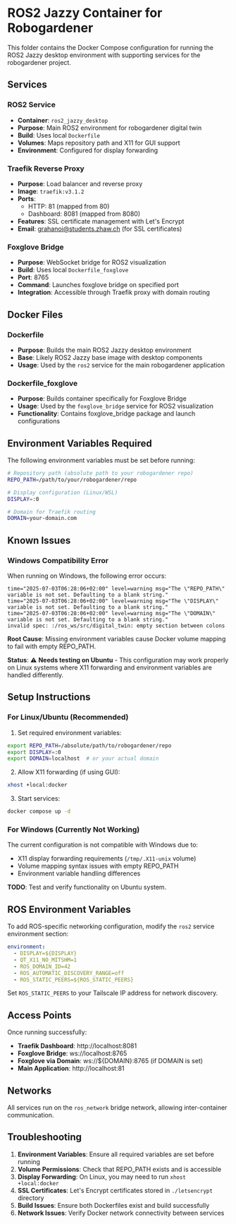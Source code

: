 # ROS2 Jazzy Container for Robogardener

This folder contains the Docker Compose configuration for running the ROS2 Jazzy desktop environment with supporting services for the robogardener project.

## Services

### ROS2 Service
- **Container**: `ros2_jazzy_desktop`
- **Purpose**: Main ROS2 environment for robogardener digital twin
- **Build**: Uses local `Dockerfile`
- **Volumes**: Maps repository path and X11 for GUI support
- **Environment**: Configured for display forwarding

### Traefik Reverse Proxy
- **Purpose**: Load balancer and reverse proxy
- **Image**: `traefik:v3.1.2`
- **Ports**: 
  - HTTP: 81 (mapped from 80)
  - Dashboard: 8081 (mapped from 8080)
- **Features**: SSL certificate management with Let's Encrypt
- **Email**: grahanoi@students.zhaw.ch (for SSL certificates)

### Foxglove Bridge
- **Purpose**: WebSocket bridge for ROS2 visualization
- **Build**: Uses local `Dockerfile_foxglove`
- **Port**: 8765
- **Command**: Launches foxglove bridge on specified port
- **Integration**: Accessible through Traefik proxy with domain routing

## Docker Files

### Dockerfile
- **Purpose**: Builds the main ROS2 Jazzy desktop environment
- **Base**: Likely ROS2 Jazzy base image with desktop components
- **Usage**: Used by the `ros2` service for the main robogardener application

### Dockerfile_foxglove
- **Purpose**: Builds container specifically for Foxglove Bridge
- **Usage**: Used by the `foxglove_bridge` service for ROS2 visualization
- **Functionality**: Contains foxglove_bridge package and launch configurations

## Environment Variables Required

The following environment variables must be set before running:

```bash
# Repository path (absolute path to your robogardener repo)
REPO_PATH=/path/to/your/robogardener/repo

# Display configuration (Linux/WSL)
DISPLAY=:0

# Domain for Traefik routing
DOMAIN=your-domain.com
```

## Known Issues

### Windows Compatibility Error

When running on Windows, the following error occurs:

```
time="2025-07-03T06:28:06+02:00" level=warning msg="The \"REPO_PATH\" variable is not set. Defaulting to a blank string."
time="2025-07-03T06:28:06+02:00" level=warning msg="The \"DISPLAY\" variable is not set. Defaulting to a blank string."
time="2025-07-03T06:28:06+02:00" level=warning msg="The \"DOMAIN\" variable is not set. Defaulting to a blank string."
invalid spec: :/ros_ws/src/digital_twin: empty section between colons
```

**Root Cause**: Missing environment variables cause Docker volume mapping to fail with empty REPO_PATH.

**Status**: ⚠️ **Needs testing on Ubuntu** - This configuration may work properly on Linux systems where X11 forwarding and environment variables are handled differently.

## Setup Instructions

### For Linux/Ubuntu (Recommended)

1. Set required environment variables:
```bash
export REPO_PATH=/absolute/path/to/robogardener/repo
export DISPLAY=:0
export DOMAIN=localhost  # or your actual domain
```

2. Allow X11 forwarding (if using GUI):
```bash
xhost +local:docker
```

3. Start services:
```bash
docker compose up -d
```

### For Windows (Currently Not Working)

The current configuration is not compatible with Windows due to:
- X11 display forwarding requirements (`/tmp/.X11-unix` volume)
- Volume mapping syntax issues with empty REPO_PATH
- Environment variable handling differences

**TODO**: Test and verify functionality on Ubuntu system.

## ROS Environment Variables

To add ROS-specific networking configuration, modify the `ros2` service environment section:

```yaml
environment:
  - DISPLAY=${DISPLAY}
  - QT_X11_NO_MITSHM=1
  - ROS_DOMAIN_ID=42
  - ROS_AUTOMATIC_DISCOVERY_RANGE=off
  - ROS_STATIC_PEERS=${ROS_STATIC_PEERS}
```

Set `ROS_STATIC_PEERS` to your Tailscale IP address for network discovery.

## Access Points

Once running successfully:
- **Traefik Dashboard**: http://localhost:8081
- **Foxglove Bridge**: ws://localhost:8765
- **Foxglove via Domain**: ws://${DOMAIN}:8765 (if DOMAIN is set)
- **Main Application**: http://localhost:81

## Networks

All services run on the `ros_network` bridge network, allowing inter-container communication.

## Troubleshooting

1. **Environment Variables**: Ensure all required variables are set before running
2. **Volume Permissions**: Check that REPO_PATH exists and is accessible
3. **Display Forwarding**: On Linux, you may need to run `xhost +local:docker`
4. **SSL Certificates**: Let's Encrypt certificates stored in `./letsencrypt` directory
5. **Build Issues**: Ensure both Dockerfiles exist and build successfully
6. **Network Issues**: Verify Docker network connectivity between services